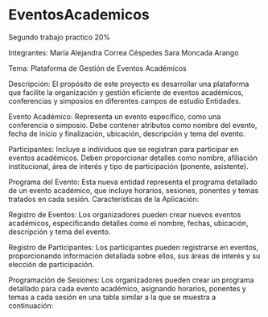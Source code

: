 # EventosAcademicos
Segundo trabajo practico 20%

Integrantes:
María Alejandra Correa Céspedes
Sara Moncada Arango


Tema: Plataforma de Gestión de Eventos Académicos 

Descripción: 
El propósito de este proyecto es desarrollar una plataforma que facilite la organización y gestión 
eficiente de eventos académicos, conferencias y simposios en diferentes campos de estudio 
Entidades. 

 Evento Académico: Representa un evento específico, como una conferencia o simposio. Debe 
contener atributos como nombre del evento, fecha de inicio y finalización, ubicación, 
descripción y tema del evento. 

 Participantes: Incluye a individuos que se registran para participar en eventos académicos. 
Deben proporcionar detalles como nombre, afiliación institucional, área de interés y tipo de 
participación (ponente, asistente). 

 Programa del Evento: Esta nueva entidad representa el programa detallado de un evento 
académico, que incluye horarios, sesiones, ponentes y temas tratados en cada sesión. 
Características de la Aplicación:

 Registro de Eventos: Los organizadores pueden crear nuevos eventos académicos, 
especificando detalles como el nombre, fechas, ubicación, descripción y tema del evento. 

 Registro de Participantes: Los participantes pueden registrarse en eventos, proporcionando 
información detallada sobre ellos, sus áreas de interés y su elección de participación. 

 Programación de Sesiones: Los organizadores pueden crear un programa detallado para cada 
evento académico, asignando horarios, ponentes y temas a cada sesión en una tabla similar a la 
que se muestra a continuación:
